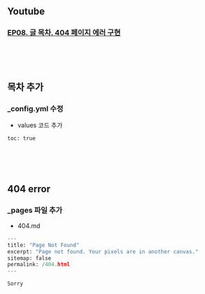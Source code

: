## Youtube

### [EP08. 글 목차, 404 페이지 에러 구현](https://youtu.be/OoeGqYu8JFQ)

<br><br><br>

## 목차 추가

### \_config.yml 수정

- values 코드 추가

```python
toc: true
```

<br><br><br>

## 404 error

### \_pages 파일 추가

- 404.md

```python
---
title: "Page Not Found"
excerpt: "Page not found. Your pixels are in another canvas."
sitemap: false
permalink: /404.html
---

Sorry
```

<br><br><br>
